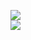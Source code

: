 [![](https://img.shields.io/badge/Made%20With-Github%20Spray-lightgrey.svg?style=for-the-badge&logo=github)](https://github.com/Annihil/github-spray#30369)  
[![](https://i.imgur.com/2DrTn0Z.gif)](https://github.com/Annihil/github-spray)